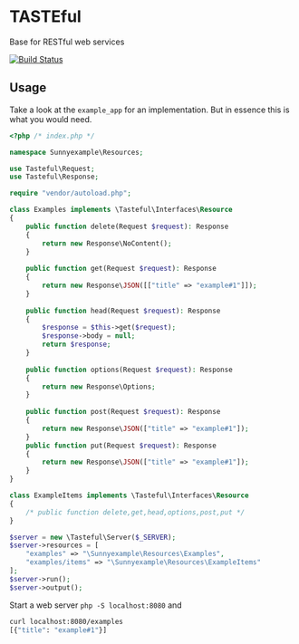 # TASTEful

Base for RESTful web services

[![Build Status](https://travis-ci.org/domolicious/tasteful.svg?branch=master)](https://travis-ci.org/domolicious/tasteful)

## Usage

Take a look at the `example_app` for an implementation. But in essence this is what you would need.

```php
<?php /* index.php */

namespace Sunnyexample\Resources;

use Tasteful\Request;
use Tasteful\Response;

require "vendor/autoload.php";

class Examples implements \Tasteful\Interfaces\Resource
{
    public function delete(Request $request): Response
    {
        return new Response\NoContent();
    }
    
    public function get(Request $request): Response
    {
        return new Response\JSON([["title" => "example#1"]]);
    }
    
    public function head(Request $request): Response
    {
        $response = $this->get($request);
        $response->body = null;
        return $response;
    }
    
    public function options(Request $request): Response
    {
        return new Response\Options;
    }
    
    public function post(Request $request): Response
    {
        return new Response\JSON(["title" => "example#1"]);
    }
    public function put(Request $request): Response
    {
        return new Response\JSON(["title" => "example#1"]);
    }
}

class ExampleItems implements \Tasteful\Interfaces\Resource
{
    /* public function delete,get,head,options,post,put */
}

$server = new \Tasteful\Server($_SERVER);
$server->resources = [
    "examples" => "\Sunnyexample\Resources\Examples",
    "examples/items" => "\Sunnyexample\Resources\ExampleItems"
];
$server->run();
$server->output();
```

Start a web server `php -S localhost:8080` and 

```bash
curl localhost:8080/examples
[{"title": "example#1"}]
```
